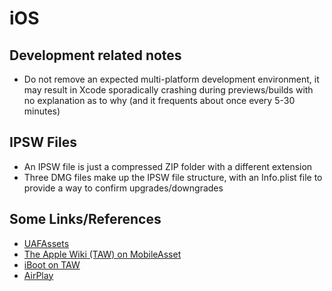 # iOS
## Development related notes
- Do not remove an expected multi-platform development environment, it may result in Xcode sporadically crashing during previews/builds with no explanation as to why (and it frequents about once every 5-30 minutes)

## IPSW Files
- An IPSW file is just a compressed ZIP folder with a different extension
- Three DMG files make up the IPSW file structure, with an Info.plist file to provide a way to confirm upgrades/downgrades

## Some Links/References
- [UAFAssets](https://github.com/riigess/UAFAssets-Updater)
- [The Apple Wiki (TAW) on MobileAsset](https://theapplewiki.com/wiki/MobileAsset)
- [iBoot on TAW](https://theapplewiki.com/wiki/IBoot)
- [AirPlay](./AirPlay-mDNS.md)
